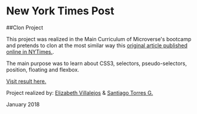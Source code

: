 # New York Times Post

##Clon Project


This project was realized in the Main Curriculum of Microverse's bootcamp and pretends to clon at the most similar way this [original article published online in NYTimes.](https://www.nytimes.com/2014/03/18/science/space/detection-of-waves-in-space-buttresses-landmark-theory-of-big-bang.html?_r=0).

The main purpose was to learn about CSS3, selectors, pseudo-selectors, position, floating and flexbox.

[Visit result here.](https://rawcdn.githack.com/stiakov/NYT-post-clon/556045f4401d32989311601a1420e8006ca69adb/index.html)

Project realized by:
[Elizabeth Villalejos](www.github.com/misselliev) & [Santiago Torres G.](www.github.com/stiakov)

January 2018
